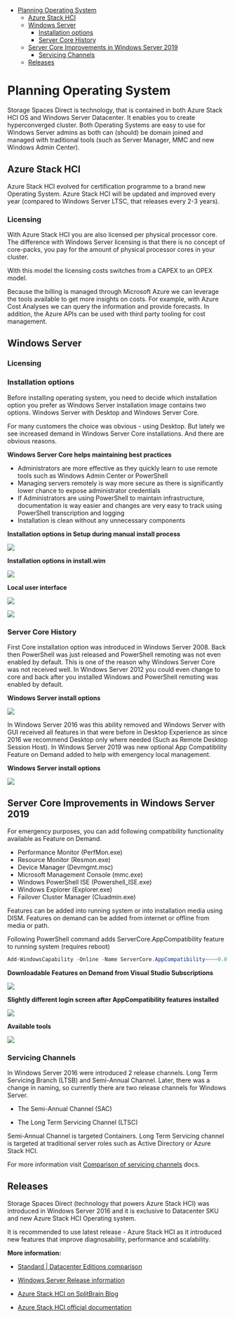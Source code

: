 <!-- TOC -->

- [Planning Operating System](#planning-operating-system)
    - [Azure Stack HCI](#azure-stack-hci)
    - [Windows Server](#windows-server)
        - [Installation options](#installation-options)
        - [Server Core History](#server-core-history)
    - [Server Core Improvements in Windows Server 2019](#server-core-improvements-in-windows-server-2019)
        - [Servicing Channels](#servicing-channels)
    - [Releases](#releases)

<!-- /TOC -->

# Planning Operating System

Storage Spaces Direct is technology, that is contained in both Azure Stack HCI OS and Windows Server Datacenter. It enables you to create hyperconverged cluster. Both Operating Systems are easy to use for Windows Server admins as both can (should) be domain joined and managed with traditional tools (such as Server Manager, MMC and new Windows Admin Center).

## Azure Stack HCI

Azure Stack HCI evolved for certification programme to a brand new Operating System. Azure Stack HCI will be updated and improved every year (compared to Windows Server LTSC, that releases every 2-3 years).

### Licensing

With Azure Stack HCI you are also licensed per physical processor core. The difference with Windows Server licensing is that there is no concept of core-packs, you pay for the amount of physical processor cores in your cluster.

With this model the licensing costs switches from a CAPEX to an OPEX model.

Because the billing is managed through Microsoft Azure we can leverage the tools available to get more insights on costs. For example, with Azure Cost Analyses we can query the information and provide forecasts. In addition, the Azure APIs can be used with third party tooling for cost management.

## Windows Server

### Licensing


### Installation options

Before installing operating system, you need to decide which installation option you prefer as Windows Server installation image contains two options. Windows Server with Desktop and Windows Server Core.

For many customers the choice was obvious - using Desktop. But lately we see increased demand in Windows Server Core installations. And there are obvious reasons.

**Windows Server Core helps maintaining best practices**

- Administrators are more effective as they quickly learn to use remote tools such as Windows Admin Center or PowerShell
- Managing servers remotely is way more secure as there is significantly lower chance to expose administrator credentials
- If Administrators are using PowerShell to maintain infrastructure, documentation is way easier and changes are very easy to track using PowerShell transcription and logging
- Installation is clean without any unnecessary components

**Installation options in Setup during manual install process**

![](01-Operating-System/media/Setup01.png)

**Installation options in install.wim**

![](01-Operating-System/media/PowerShell01.png)

**Local user interface**

![](01-Operating-System/media/UICore01.png)

![](01-Operating-System/media/UIDesktop01.png)

### Server Core History

First Core installation option was introduced in Windows Server 2008. Back then PowerShell was just released and PowerShell remoting was not even enabled by default. This is one of the reason why Windows Server Core was not received well. In Windows Server 2012 you could even change to core and back after you installed Windows and PowerShell remoting was enabled by default.

**Windows Server install options**

![](01-Operating-System/media/InstallOptions01.png)

In Windows Server 2016 was this ability removed and Windows Server with GUI received all features in that were before in Desktop Experience as since 2016 we recommend Desktop only where needed (Such as Remote Desktop Session Host). In Windows Server 2019 was new optional App Compatibility Feature on Demand added to help with emergency local management.

**Windows Server install options**

![](01-Operating-System/media/InstallOptions02.png)

## Server Core Improvements in Windows Server 2019

For emergency purposes, you can add following compatibility functionality available as Feature on Demand.

- Performance Monitor (PerfMon.exe)
- Resource Monitor (Resmon.exe)
- Device Manager (Devmgmt.msc)
- Microsoft Management Console (mmc.exe)
- Windows PowerShell ISE (Powershell_ISE.exe)
- Windows Explorer (Explorer.exe)
- Failover Cluster Manager (Cluadmin.exe)

Features can be added into running system or into installation media using DISM. Features on demand can be added from internet or offline from media or path.

Following PowerShell command adds ServerCore.AppCompatibility feature to running system (requires reboot)

```powershell
Add-WindowsCapability -Online -Name ServerCore.AppCompatibility~~~~0.0.1.0
```

**Downloadable Features on Demand from Visual Studio Subscriptions**

![](01-Operating-System/media/FeaturesOnDemand01.png)

**Slightly different login screen after AppCompatibility features installed**

![](01-Operating-System/media/UICore02.png)

**Available tools**

![](01-Operating-System/media/UICore03.png)

### Servicing Channels

In Windows Server 2016 were introduced 2 release channels. Long Term Servicing Branch (LTSB) and Semi-Annual Channel. Later, there was a change in naming, so currently there are two release channels for Windows Server.

- The Semi-Annual Channel (SAC)

- The Long Term Servicing Channel (LTSC)

Semi-Annual Channel is targeted Containers. Long Term Servicing channel is targeted at traditional server roles such as Active Directory or Azure Stack HCI.

For more information visit [Comparison of servicing channels](https://docs.microsoft.com/en-us/windows-server/get-started-19/servicing-channels-19) docs.

## Releases

Storage Spaces Direct (technology that powers Azure Stack HCI) was introduced in Windows Server 2016 and it is exclusive to Datacenter SKU and new Azure Stack HCI Operating system.

It is recommended to use latest release - Azure Stack HCI as it introduced new features that improve diagnosability, performance and scalability.

**More information:**

- [Standard | Datacenter Editions comparison](https://docs.microsoft.com/en-us/windows-server/get-started-19/editions-comparison-19)

- [Windows Server Release information](https://docs.microsoft.com/en-us/windows-server/get-started/windows-server-release-info)

- [Azure Stack HCI on SplitBrain Blog](https://www.splitbrain.com/azure-stack-hci-details/)

- [Azure Stack HCI official documentation](https://docs.microsoft.com/en-us/azure-stack/hci/)